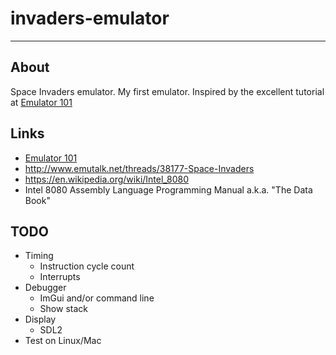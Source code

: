 # invaders-emulator

---

## About

Space Invaders emulator. My first emulator. Inspired by the excellent tutorial at [Emulator 101](http://emulator101.com)

## Links

- [Emulator 101](http://emulator101.com)
- http://www.emutalk.net/threads/38177-Space-Invaders
- https://en.wikipedia.org/wiki/Intel_8080
- Intel 8080 Assembly Language Programming Manual a.k.a. "The Data Book"

## TODO

- Timing
  - Instruction cycle count
  - Interrupts
- Debugger
  - ImGui and/or command line
  - Show stack
- Display
  - SDL2
- Test on Linux/Mac
